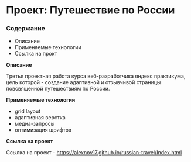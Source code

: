 # Проект: Путешествие по России

### Содержание
* Описание
* Применяемые технологии
* Ссылка на прокт

**Описание**

Третья проектная работа курса веб-разработчика яндекс практикума, цель которой - создание адаптивной и отзывчивой страницы повсвященной путешествиям по России.

**Применяемые технологии**

* grid layout
* адаптивная верстка
* медиа-запросы
* оптимизация шрифтов

**Ссылка на проект**

Ссылка на проект - https://alexnov17.github.io/russian-travel/Index.html
